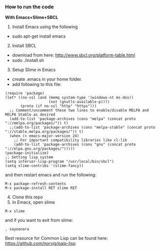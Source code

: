 
### How to run the code

**With Emacs+Slime+SBCL**
1. Install Emacs using the following

- sudo apt-get install emacs
 
2. Install SBCL

- download from here: http://www.sbcl.org/platform-table.html
- sudo ./install.sh

3. Setup Slime in Emacs

- create .emacs  in your home folder.
- add following to this file:
```
(require 'package)
(let* ((no-ssl (and (memq system-type '(windows-nt ms-dos))
                    (not (gnutls-available-p))))
       (proto (if no-ssl "http" "https")))
  ;; Comment/uncomment these two lines to enable/disable MELPA and MELPA Stable as desired
  (add-to-list 'package-archives (cons "melpa" (concat proto "://melpa.org/packages/")) t)
  ;;(add-to-list 'package-archives (cons "melpa-stable" (concat proto "://stable.melpa.org/packages/")) t)
  (when (< emacs-major-version 24)
    ;; For important compatibility libraries like cl-lib
    (add-to-list 'package-archives (cons "gnu" (concat proto "://elpa.gnu.org/packages/")))))
(package-initialize)
;; Setting lisp system
(setq inferior-lisp-program "/usr/local/bin/sbcl")
(setq slime-contribs '(slime-fancy))
```
and then restart emacs and run the following:
```
M-x package-refresh-contents
M-x package-install RET slime RET
```

4. Clone this repo
5. In Emacs, open slime 
```
M-x slime
```
and if you want to exit from slime:
```
, sayoonara
```

Best resource for Common Lisp can be found here: https://github.com/norvig/paip-lisp